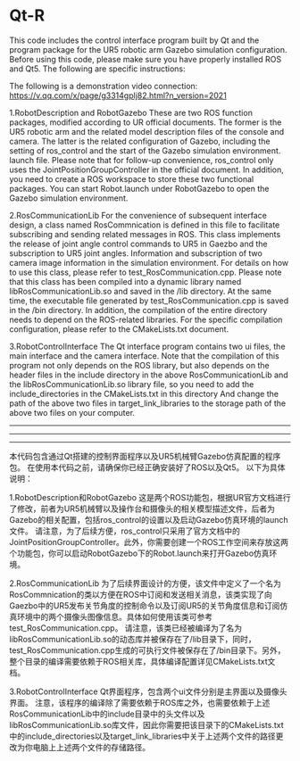# Qt-R
This code includes the control interface program built by Qt and the program package for the UR5 robotic arm Gazebo simulation configuration.
Before using this code, please make sure you have properly installed ROS and Qt5.
The following are specific instructions:

The following is a demonstration video connection:
https://v.qq.com/x/page/g3314gplj82.html?n_version=2021

1.RobotDescription and RobotGazebo
These are two ROS function packages, modified according to UR official documents. The former is the UR5 robotic arm and the related model description files of the console and camera. The latter is the related configuration of Gazebo, including the setting of ros_control and the start of the Gazebo simulation environment. launch file.
Please note that for follow-up convenience, ros_control only uses the JointPositionGroupController in the official document. In addition, you need to create a ROS workspace to store these two functional packages. You can start Robot.launch under RobotGazebo to open the Gazebo simulation environment.

2.RosCommunicationLib
For the convenience of subsequent interface design, a class named RosCommnication is defined in this file to facilitate subscribing and sending related messages in ROS. This class implements the release of joint angle control commands to UR5 in Gaezbo and the subscription to UR5 joint angles. Information and subscription of two camera image information in the simulation environment. For details on how to use this class, please refer to test_RosCommunication.cpp.
Please note that this class has been compiled into a dynamic library named libRosCommunicationLib.so and saved in the /lib directory. At the same time, the executable file generated by test_RosCommunication.cpp is saved in the /bin directory. In addition, the compilation of the entire directory needs to depend on the ROS-related libraries. For the specific compilation configuration, please refer to the CMakeLists.txt document.

3.RobotControlInterface
The Qt interface program contains two ui files, the main interface and the camera interface.
Note that the compilation of this program not only depends on the ROS library, but also depends on the header files in the include directory in the above RosCommunicationLib and the libRosCommunicationLib.so library file, so you need to add the include_directories in the CMakeLists.txt in this directory And change the path of the above two files in target_link_libraries to the storage path of the above two files on your computer.


-------------------------------------------------------------------------------------------------------------------------------
-------------------------------------------------------------------------------------------------------------------------------
-------------------------------------------------------------------------------------------------------------------------------

本代码包含通过Qt搭建的控制界面程序以及UR5机械臂Gazebo仿真配置的程序包。
在使用本代码之前，请确保你已经正确安装好了ROS以及Qt5。
以下为具体说明：

1.RobotDescription和RobotGazebo
这是两个ROS功能包，根据UR官方文档进行了修改，前者为UR5机械臂以及操作台和摄像头的相关模型描述文件，后者为Gazebo的相关配置，包括ros_control的设置以及启动Gazebo仿真环境的launch文件。
请注意，为了后续方便，ros_control只采用了官方文档中的JointPositionGroupController。此外，你需要创建一个ROS工作空间来存放这两个功能包，你可以启动RobotGazebo下的Robot.launch来打开Gazebo仿真环境。

2.RosCommunicationLib
为了后续界面设计的方便，该文件中定义了一个名为RosCommnication的类以方便在ROS中订阅和发送相关消息，该类实现了向Gaezbo中的UR5发布关节角度的控制命令以及订阅UR5的关节角度信息和订阅仿真环境中的两个摄像头图像信息。具体如何使用该类可参考test_RosCommunication.cpp。
请注意，该类已经被编译为了名为libRosCommunicationLib.so的动态库并被保存在了/lib目录下，同时，test_RosCommunication.cpp生成的可执行文件被保存在了/bin目录下。另外，整个目录的编译需要依赖于ROS相关库，具体编译配置详见CMakeLists.txt文档。

3.RobotControlInterface
Qt界面程序，包含两个ui文件分别是主界面以及摄像头界面。
注意，该程序的编译除了需要依赖于ROS库之外，也需要依赖于上述RosCommunicationLib中的include目录中的头文件以及libRosCommunicationLib.so库文件，因此你需要把该目录下的CMakeLists.txt中的include_directories以及target_link_libraries中关于上述两个文件的路径更改为你电脑上上述两个文件的存储路径。
